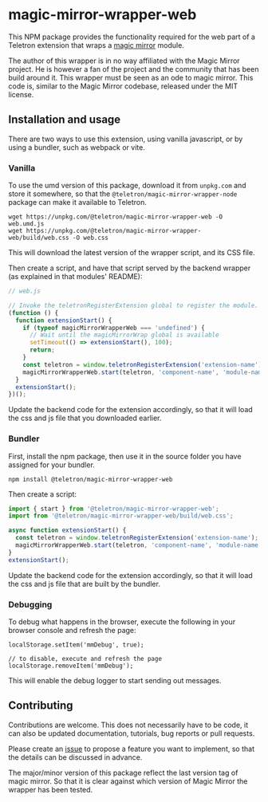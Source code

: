 # magic-mirror-wrapper-web

This NPM package provides the functionality required for the web part of a Teletron extension that
wraps a [magic mirror](https://magicmirror.builders) module.

The author of this wrapper is in no way affiliated with the Magic Mirror project. He is however a fan of the project
and the community that has been build around it. This wrapper must be seen as an ode to magic mirror. This code is,
similar to the Magic Mirror codebase, released under the MIT license.

## Installation and usage

There are two ways to use this extension, using vanilla javascript, or by using a bundler, such as webpack or vite.

### Vanilla

To use the umd version of this package, download it from `unpkg.com` and store it somewhere, so that the
`@teletron/magic-mirror-wrapper-node` package can make it available to Teletron.

    wget https://unpkg.com/@teletron/magic-mirror-wrapper-web -O web.umd.js
    wget https://unpkg.com/@teletron/magic-mirror-wrapper-web/build/web.css -O web.css

This will download the latest version of the wrapper script, and its CSS file.

Then create a script, and have that script served by the backend wrapper (as explained in that modules' README):

```javascript
// web.js

// Invoke the teletronRegisterExtension global to register the module.
(function () {
  function extensionStart() {
    if (typeof magicMirrorWrapperWeb === 'undefined') {
      // Wait until the magicMirrorWrap global is available
      setTimeout(() => extensionStart(), 100);
      return;
    }
    const teletron = window.teletronRegisterExtension('extension-name');
    magicMirrorWrapperWeb.start(teletron, 'component-name', 'module-name');
  }
  extensionStart();
})();
```

Update the backend code for the extension accordingly, so that it will load the css and js file that you
downloaded earlier.

### Bundler

First, install the npm package, then use it in the source folder you have assigned for your bundler.

    npm install @teletron/magic-mirror-wrapper-web

Then create a script:

```javascript
import { start } from '@teletron/magic-mirror-wrapper-web';
import from '@teletron/magic-mirror-wrapper-web/build/web.css';

async function extensionStart() {
  const teletron = window.teletronRegisterExtension('extension-name');
  magicMirrorWrapperWeb.start(teletron, 'component-name', 'module-name');
}
extensionStart();
```

Update the backend code for the extension accordingly, so that it will load the css and js file that are
built by the bundler.

### Debugging

To debug what happens in the browser, execute the following in your browser console and refresh the page:

    localStorage.setItem('mmDebug', true);

    // to disable, execute and refresh the page
    localStorage.removeItem('mmDebug');

This will enable the debug logger to start sending out messages.

## Contributing

Contributions are welcome. This does not necessarily have to be code, it can also be updated documentation, tutorials, bug reports or pull requests.

Please create an [issue](https://github.com/daangemist/teletron-extension-magic-mirror-wrapper/issues) to propose a feature you want to implement, so that the details can be discussed in advance.

The major/minor version of this package reflect the last version tag of magic mirror. So that it is clear
against which version of Magic Mirror the wrapper has been tested.
